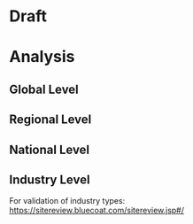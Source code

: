# Draft


# Analysis

## Global Level

## Regional Level

## National Level

## Industry Level

For validation of industry types: https://sitereview.bluecoat.com/sitereview.jsp#/

